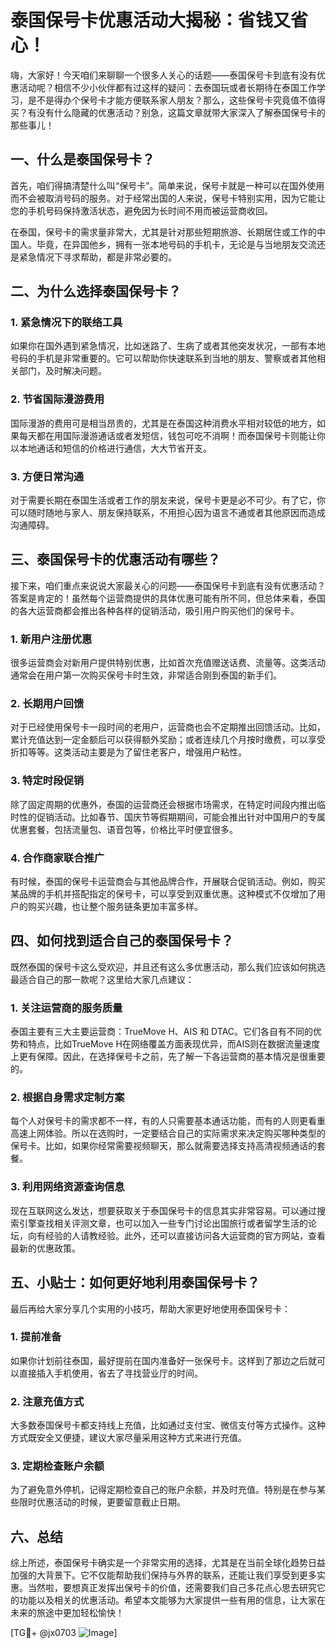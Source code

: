 # 泰国保号卡优惠活动大揭秘：省钱又省心！

嗨，大家好！今天咱们来聊聊一个很多人关心的话题——泰国保号卡到底有没有优惠活动呢？相信不少小伙伴都有过这样的疑问：去泰国玩或者长期待在泰国工作学习，是不是得办个保号卡才能方便联系家人朋友？那么，这些保号卡究竟值不值得买？有没有什么隐藏的优惠活动？别急，这篇文章就带大家深入了解泰国保号卡的那些事儿！

## 一、什么是泰国保号卡？

首先，咱们得搞清楚什么叫“保号卡”。简单来说，保号卡就是一种可以在国外使用而不会被取消号码的服务。对于经常出国的人来说，保号卡特别实用，因为它能让您的手机号码保持激活状态，避免因为长时间不用而被运营商收回。

在泰国，保号卡的需求量非常大，尤其是针对那些短期旅游、长期居住或工作的中国人。毕竟，在异国他乡，拥有一张本地号码的手机卡，无论是与当地朋友交流还是紧急情况下寻求帮助，都是非常必要的。

## 二、为什么选择泰国保号卡？

### 1. 紧急情况下的联络工具

如果你在国外遇到紧急情况，比如迷路了、生病了或者其他突发状况，一部有本地号码的手机是非常重要的。它可以帮助你快速联系到当地的朋友、警察或者其他相关部门，及时解决问题。

### 2. 节省国际漫游费用

国际漫游的费用可是相当昂贵的，尤其是在泰国这种消费水平相对较低的地方，如果每天都在用国际漫游通话或者发短信，钱包可吃不消啊！而泰国保号卡则能让你以本地通话和短信的价格进行通信，大大节省开支。

### 3. 方便日常沟通

对于需要长期在泰国生活或者工作的朋友来说，保号卡更是必不可少。有了它，你可以随时随地与家人、朋友保持联系，不用担心因为语言不通或者其他原因而造成沟通障碍。

## 三、泰国保号卡的优惠活动有哪些？

接下来，咱们重点来说说大家最关心的问题——泰国保号卡到底有没有优惠活动？答案是肯定的！虽然每个运营商提供的具体优惠可能有所不同，但总体来看，泰国的各大运营商都会推出各种各样的促销活动，吸引用户购买他们的保号卡。

### 1. 新用户注册优惠

很多运营商会对新用户提供特别优惠，比如首次充值赠送话费、流量等。这类活动通常会在用户第一次购买保号卡时生效，非常适合刚到泰国的新手们。

### 2. 长期用户回馈

对于已经使用保号卡一段时间的老用户，运营商也会不定期推出回馈活动。比如，累计充值达到一定金额后可以获得额外奖励；或者连续几个月按时缴费，可以享受折扣等等。这类活动主要是为了留住老客户，增强用户粘性。

### 3. 特定时段促销

除了固定周期的优惠外，泰国的运营商还会根据市场需求，在特定时间段内推出临时性的促销活动。比如春节、国庆节等假期期间，可能会推出针对中国用户的专属优惠套餐，包括流量包、语音包等，价格比平时便宜很多。

### 4. 合作商家联合推广

有时候，泰国的保号卡运营商会与其他品牌合作，开展联合促销活动。例如，购买某品牌的手机并搭配指定的保号卡，可以享受到双重优惠。这种模式不仅增加了用户的购买兴趣，也让整个服务链条更加丰富多样。

## 四、如何找到适合自己的泰国保号卡？

既然泰国的保号卡这么受欢迎，并且还有这么多优惠活动，那么我们应该如何挑选最适合自己的那一款呢？这里给大家几点建议：

### 1. 关注运营商的服务质量

泰国主要有三大主要运营商：TrueMove H、AIS 和 DTAC。它们各自有不同的优势和特点，比如TrueMove H在网络覆盖方面表现优异，而AIS则在数据流量速度上更有保障。因此，在选择保号卡之前，先了解一下各运营商的基本情况是很重要的。

### 2. 根据自身需求定制方案

每个人对保号卡的需求都不一样，有的人只需要基本通话功能，而有的人则更看重高速上网体验。所以在选购时，一定要结合自己的实际需求来决定购买哪种类型的保号卡。比如，如果你经常需要视频聊天，那么就需要选择支持高清视频通话的套餐。

### 3. 利用网络资源查询信息

现在互联网这么发达，想要获取关于泰国保号卡的信息其实非常容易。可以通过搜索引擎查找相关评测文章，也可以加入一些专门讨论出国旅行或者留学生活的论坛，向有经验的人请教经验。此外，还可以直接访问各大运营商的官方网站，查看最新的优惠政策。

## 五、小贴士：如何更好地利用泰国保号卡？

最后再给大家分享几个实用的小技巧，帮助大家更好地使用泰国保号卡：

### 1. 提前准备

如果你计划前往泰国，最好提前在国内准备好一张保号卡。这样到了那边之后就可以直接插入手机使用，省去了寻找营业厅的时间。

### 2. 注意充值方式

大多数泰国保号卡都支持线上充值，比如通过支付宝、微信支付等方式操作。这种方式既安全又便捷，建议大家尽量采用这种方式来进行充值。

### 3. 定期检查账户余额

为了避免意外停机，记得定期检查自己的账户余额，并及时充值。特别是在参与某些限时优惠活动的时候，更要留意截止日期。

## 六、总结

综上所述，泰国保号卡确实是一个非常实用的选择，尤其是在当前全球化趋势日益加强的大背景下。它不仅能帮助我们保持与外界的联系，还能让我们享受到更多实惠。当然啦，要想真正发挥出保号卡的价值，还需要我们自己多花点心思去研究它的功能以及相关的优惠活动。希望本文能够为大家提供一些有用的信息，让大家在未来的旅途中更加轻松愉快！

[TG💪+ @jx0703 ![Image](https://github.com/user-attachments/assets/dbca1d08-cadb-493c-b0ec-ad6f7a83f270)]